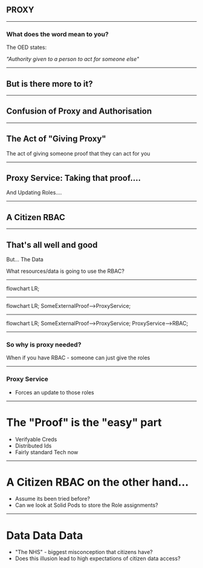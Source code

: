 <!-- .slide: data-background-image="https://images.pexels.com/photos/814544/pexels-photo-814544.jpeg?auto=compress&cs=tinysrgb&w=1260&h=750&dpr=2" -->
## PROXY <!-- .element: class="r-fit-text" style="color:red;" -->

---
### What does the word  mean to you?

The OED states: <!-- .element: class="fragment" data-fragment-index="1"  -->

*"Authority given to a person to act for someone else"* <!-- .element: class="fragment" data-fragment-index="2"  -->

---
## But is there more to it?

---
## Confusion of Proxy and Authorisation

---
## The Act of "Giving Proxy"

The act of giving someone proof that they can act for you

---
## Proxy Service: Taking that proof....

And Updating Roles....

---
## A Citizen RBAC

---
## That's all well and good

But... The Data

What resources/data is going to use the RBAC?

---

<div class="mermaid r-stretch">
flowchart LR;
</div>

---

<div class="mermaid r-stretch">
flowchart LR;
SomeExternalProof-->ProxyService;
</div>

---

<div class="mermaid r-stretch">
flowchart LR;
SomeExternalProof-->ProxyService;
ProxyService-->RBAC;
</div>

---
### So why is proxy needed?

When if you have RBAC - someone can just give the roles

---
### Proxy Service

- Forces an update to those roles

--- 
# The "Proof" is the "easy" part

- Verifyable Creds
- Distributed Ids
- Fairly standard Tech now

---
# A Citizen RBAC on the other hand...

- Assume its been tried before?
- Can we look at Solid Pods to store the Role assignments?

--- 
# Data Data Data

- "The NHS" - biggest misconception that citizens have?
- Does this illusion lead to high expectations of citizen data access?

